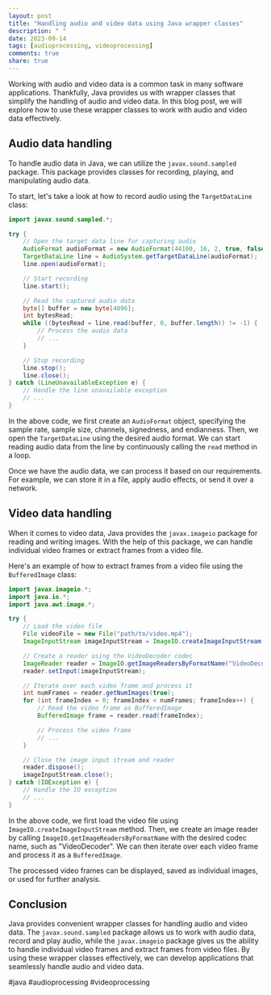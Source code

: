 ```yaml
---
layout: post
title: "Handling audio and video data using Java wrapper classes"
description: " "
date: 2023-09-14
tags: [audioprocessing, videoprocessing]
comments: true
share: true
---
```


Working with audio and video data is a common task in many software applications. Thankfully, Java provides us with wrapper classes that simplify the handling of audio and video data. In this blog post, we will explore how to use these wrapper classes to work with audio and video data effectively.

## Audio data handling

To handle audio data in Java, we can utilize the `javax.sound.sampled` package. This package provides classes for recording, playing, and manipulating audio data.

To start, let's take a look at how to record audio using the `TargetDataLine` class:

```java
import javax.sound.sampled.*;

try {
    // Open the target data line for capturing audio
    AudioFormat audioFormat = new AudioFormat(44100, 16, 2, true, false);
    TargetDataLine line = AudioSystem.getTargetDataLine(audioFormat);
    line.open(audioFormat);

    // Start recording
    line.start();

    // Read the captured audio data
    byte[] buffer = new byte[4096];
    int bytesRead;
    while ((bytesRead = line.read(buffer, 0, buffer.length)) != -1) {
        // Process the audio data
        // ...
    }

    // Stop recording
    line.stop();
    line.close();
} catch (LineUnavailableException e) {
    // Handle the line unavailable exception
    // ...
}
```

In the above code, we first create an `AudioFormat` object, specifying the sample rate, sample size, channels, signedness, and endianness. Then, we open the `TargetDataLine` using the desired audio format. We can start reading audio data from the line by continuously calling the `read` method in a loop.

Once we have the audio data, we can process it based on our requirements. For example, we can store it in a file, apply audio effects, or send it over a network.

## Video data handling

When it comes to video data, Java provides the `javax.imageio` package for reading and writing images. With the help of this package, we can handle individual video frames or extract frames from a video file.

Here's an example of how to extract frames from a video file using the `BufferedImage` class:

```java
import javax.imageio.*;
import java.io.*;
import java.awt.image.*;

try {
    // Load the video file
    File videoFile = new File("path/to/video.mp4");
    ImageInputStream imageInputStream = ImageIO.createImageInputStream(videoFile);

    // Create a reader using the VideoDecoder codec
    ImageReader reader = ImageIO.getImageReadersByFormatName("VideoDecoder").next();
    reader.setInput(imageInputStream);

    // Iterate over each video frame and process it
    int numFrames = reader.getNumImages(true);
    for (int frameIndex = 0; frameIndex < numFrames; frameIndex++) {
        // Read the video frame as BufferedImage
        BufferedImage frame = reader.read(frameIndex);

        // Process the video frame
        // ...
    }

    // Close the image input stream and reader
    reader.dispose();
    imageInputStream.close();
} catch (IOException e) {
    // Handle the IO exception
    // ...
}
```

In the above code, we first load the video file using `ImageIO.createImageInputStream` method. Then, we create an image reader by calling `ImageIO.getImageReadersByFormatName` with the desired codec name, such as "VideoDecoder". We can then iterate over each video frame and process it as a `BufferedImage`.

The processed video frames can be displayed, saved as individual images, or used for further analysis.

## Conclusion

Java provides convenient wrapper classes for handling audio and video data. The `javax.sound.sampled` package allows us to work with audio data, record and play audio, while the `javax.imageio` package gives us the ability to handle individual video frames and extract frames from video files. By using these wrapper classes effectively, we can develop applications that seamlessly handle audio and video data.

#java #audioprocessing #videoprocessing